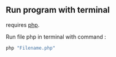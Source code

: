 ## Run program with terminal

requires [php](https://www.php.net/).

Run file php in terminal with command :

```sh
php "Filename.php"
```
